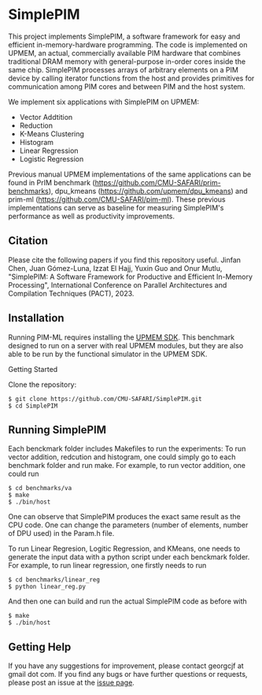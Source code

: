 # SimplePIM
This project implements SimplePIM, a software framework for easy and efficient in-memory-hardware programming. The code is implemented on UPMEM, an actual, commercially available PIM hardware that combines traditional DRAM memory with general-purpose in-order cores inside the same chip. SimplePIM processes arrays of arbitrary elements on a PIM device by calling iterator functions from the host and provides primitives for communication among PIM cores and between PIM and the host system. 

We implement six applications with SimplePIM on UPMEM: 
- Vector Addtition
- Reduction
- K-Means Clustering
- Histogram
- Linear Regression
- Logistic Regression

Previous manual UPMEM implementations of the same applications can be found in PrIM benchmark (https://github.com/CMU-SAFARI/prim-benchmarks), dpu_kmeans (https://github.com/upmem/dpu_kmeans) and prim-ml (https://github.com/CMU-SAFARI/pim-ml). These previous implementations can serve as baseline for measuring SimplePIM's performance as well as productivity improvements.

## Citation
Please cite the following papers if you find this repository useful.
Jinfan Chen, Juan Gómez-Luna, Izzat El Hajj, Yuxin Guo and Onur Mutlu, "SimplePIM: A Software Framework for Productive and Efficient In-Memory Processing", International Conference on Parallel Architectures and Compilation Techniques (PACT), 2023.

## Installation
Running PIM-ML requires installing the [UPMEM SDK](https://sdk.upmem.com). This benchmark designed to run on a server with real UPMEM modules, but they are also able to be run by the functional simulator in the UPMEM SDK.

Getting Started

Clone the repository:
```
$ git clone https://github.com/CMU-SAFARI/SimplePIM.git
$ cd SimplePIM
```

## Running SimplePIM
Each benckmark folder includes Makefiles to run the experiments:
To run vector addition, redcution and histogram, one could simply go to each benchmark folder and run make. For example, to run vector addition, one could run 
```
$ cd benchmarks/va
$ make
$ ./bin/host
```
One can observe that SimplePIM produces the exact same result as the CPU code. One can change the parameters (number of elements, number of DPU used) in the Param.h file.

To run Linear Regresion, Logitic Regression, and KMeans, one needs to generate the input data with a python script under each benckmark folder. For example, to run linear regression, one firstly needs to run 
```
$ cd benchmarks/linear_reg
$ python linear_reg.py
```
And then one can build and run the actual SimplePIM code as before with 
```
$ make
$ ./bin/host
```

## Getting Help
If you have any suggestions for improvement, please contact georgcjf at gmail dot com. If you find any bugs or have further questions or requests, please post an issue at the [issue page](https://github.com/CMU-SAFARI/SimplePIM/issues).
